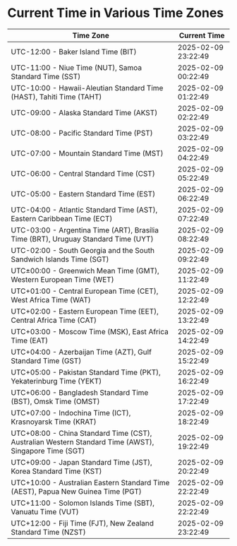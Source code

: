 # Current Time in Various Time Zones

| Time Zone | Current Time |
|-----------|--------------|
| UTC-12:00 - Baker Island Time (BIT) | 2025-02-09 23:22:49 |
| UTC-11:00 - Niue Time (NUT), Samoa Standard Time (SST) | 2025-02-09 00:22:49 |
| UTC-10:00 - Hawaii-Aleutian Standard Time (HAST), Tahiti Time (TAHT) | 2025-02-09 01:22:49 |
| UTC-09:00 - Alaska Standard Time (AKST) | 2025-02-09 02:22:49 |
| UTC-08:00 - Pacific Standard Time (PST) | 2025-02-09 03:22:49 |
| UTC-07:00 - Mountain Standard Time (MST) | 2025-02-09 04:22:49 |
| UTC-06:00 - Central Standard Time (CST) | 2025-02-09 05:22:49 |
| UTC-05:00 - Eastern Standard Time (EST) | 2025-02-09 06:22:49 |
| UTC-04:00 - Atlantic Standard Time (AST), Eastern Caribbean Time (ECT) | 2025-02-09 07:22:49 |
| UTC-03:00 - Argentina Time (ART), Brasília Time (BRT), Uruguay Standard Time (UYT) | 2025-02-09 08:22:49 |
| UTC-02:00 - South Georgia and the South Sandwich Islands Time (SGT) | 2025-02-09 09:22:49 |
| UTC±00:00 - Greenwich Mean Time (GMT), Western European Time (WET) | 2025-02-09 11:22:49 |
| UTC+01:00 - Central European Time (CET), West Africa Time (WAT) | 2025-02-09 12:22:49 |
| UTC+02:00 - Eastern European Time (EET), Central Africa Time (CAT) | 2025-02-09 13:22:49 |
| UTC+03:00 - Moscow Time (MSK), East Africa Time (EAT) | 2025-02-09 14:22:49 |
| UTC+04:00 - Azerbaijan Time (AZT), Gulf Standard Time (GST) | 2025-02-09 15:22:49 |
| UTC+05:00 - Pakistan Standard Time (PKT), Yekaterinburg Time (YEKT) | 2025-02-09 16:22:49 |
| UTC+06:00 - Bangladesh Standard Time (BST), Omsk Time (OMST) | 2025-02-09 17:22:49 |
| UTC+07:00 - Indochina Time (ICT), Krasnoyarsk Time (KRAT) | 2025-02-09 18:22:49 |
| UTC+08:00 - China Standard Time (CST), Australian Western Standard Time (AWST), Singapore Time (SGT) | 2025-02-09 19:22:49 |
| UTC+09:00 - Japan Standard Time (JST), Korea Standard Time (KST) | 2025-02-09 20:22:49 |
| UTC+10:00 - Australian Eastern Standard Time (AEST), Papua New Guinea Time (PGT) | 2025-02-09 22:22:49 |
| UTC+11:00 - Solomon Islands Time (SBT), Vanuatu Time (VUT) | 2025-02-09 22:22:49 |
| UTC+12:00 - Fiji Time (FJT), New Zealand Standard Time (NZST) | 2025-02-09 23:22:49 |
